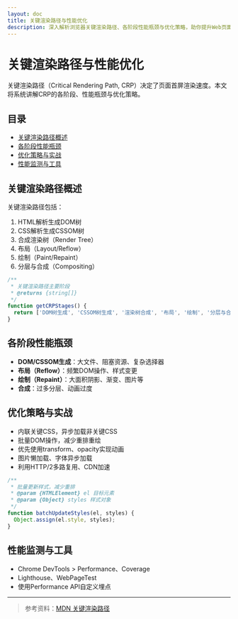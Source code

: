 ```yaml
---
layout: doc
title: 关键渲染路径与性能优化
description: 深入解析浏览器关键渲染路径、各阶段性能瓶颈与优化策略，助你提升Web页面首屏速度。
---
```


# 关键渲染路径与性能优化

关键渲染路径（Critical Rendering Path, CRP）决定了页面首屏渲染速度。本文将系统讲解CRP的各阶段、性能瓶颈与优化策略。

## 目录

- [关键渲染路径概述](#关键渲染路径概述)
- [各阶段性能瓶颈](#各阶段性能瓶颈)
- [优化策略与实战](#优化策略与实战)
- [性能监测与工具](#性能监测与工具)

## 关键渲染路径概述

关键渲染路径包括：
1. HTML解析生成DOM树
2. CSS解析生成CSSOM树
3. 合成渲染树（Render Tree）
4. 布局（Layout/Reflow）
5. 绘制（Paint/Repaint）
6. 分层与合成（Compositing）

```js
/**
 * 关键渲染路径主要阶段
 * @returns {string[]}
 */
function getCRPStages() {
  return ['DOM树生成', 'CSSOM树生成', '渲染树合成', '布局', '绘制', '分层与合成'];
}
```

## 各阶段性能瓶颈

- **DOM/CSSOM生成**：大文件、阻塞资源、复杂选择器
- **布局（Reflow）**：频繁DOM操作、样式变更
- **绘制（Repaint）**：大面积阴影、渐变、图片等
- **合成**：过多分层、动画过度

## 优化策略与实战

- 内联关键CSS，异步加载非关键CSS
- 批量DOM操作，减少重排重绘
- 优先使用transform、opacity实现动画
- 图片懒加载、字体异步加载
- 利用HTTP/2多路复用、CDN加速

```js
/**
 * 批量更新样式，减少重排
 * @param {HTMLElement} el 目标元素
 * @param {Object} styles 样式对象
 */
function batchUpdateStyles(el, styles) {
  Object.assign(el.style, styles);
}
```

## 性能监测与工具

- Chrome DevTools > Performance、Coverage
- Lighthouse、WebPageTest
- 使用Performance API自定义埋点

---

> 参考资料：[MDN 关键渲染路径](https://developer.mozilla.org/zh-CN/docs/Web/Performance/Critical_rendering_path) 